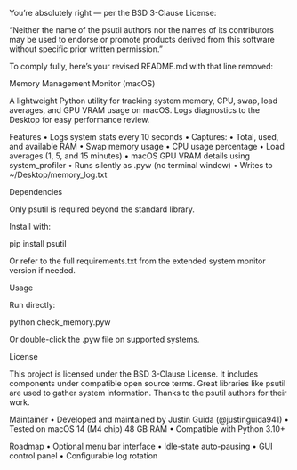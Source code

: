 You’re absolutely right — per the BSD 3-Clause License:

“Neither the name of the psutil authors nor the names of its contributors may be used to endorse or promote products derived from this software without specific prior written permission.”

To comply fully, here’s your revised README.md with that line removed:



Memory Management Monitor (macOS)

A lightweight Python utility for tracking system memory, CPU, swap, load averages, and GPU VRAM usage on macOS. Logs diagnostics to the Desktop for easy performance review.



Features
	•	Logs system stats every 10 seconds
	•	Captures:
	•	Total, used, and available RAM
	•	Swap memory usage
	•	CPU usage percentage
	•	Load averages (1, 5, and 15 minutes)
	•	macOS GPU VRAM details using system_profiler
	•	Runs silently as .pyw (no terminal window)
	•	Writes to ~/Desktop/memory_log.txt



Dependencies

Only psutil is required beyond the standard library.

Install with:

pip install psutil

Or refer to the full requirements.txt from the extended system monitor version if needed.



Usage

Run directly:

python check_memory.pyw

Or double-click the .pyw file on supported systems.



License

This project is licensed under the BSD 3-Clause License.
It includes components under compatible open source terms.
Great libraries like psutil are used to gather system information.
Thanks to the psutil authors for their work.



Maintainer
	•	Developed and maintained by Justin Guida (@justinguida941)
	•	Tested on macOS 14 (M4 chip) 48 GB RAM
	•	Compatible with Python 3.10+



Roadmap
	•	Optional menu bar interface
	•	Idle-state auto-pausing
	•	GUI control panel
	•	Configurable log rotation
